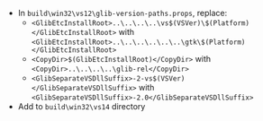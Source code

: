  * In `build\win32\vs12\glib-version-paths.props`, replace:
	* `<GlibEtcInstallRoot>..\..\..\..\vs$(VSVer)\$(Platform)</GlibEtcInstallRoot>` with
`<GlibEtcInstallRoot>..\..\..\..\..\..\gtk\$(Platform)</GlibEtcInstallRoot>`
	* `<CopyDir>$(GlibEtcInstallRoot)</CopyDir>` with
`<CopyDir>..\..\..\..\glib-rel</CopyDir>`
	* `<GlibSeparateVSDllSuffix>-2-vs$(VSVer)</GlibSeparateVSDllSuffix>` with
`<GlibSeparateVSDllSuffix>-2.0</GlibSeparateVSDllSuffix>`
 * Add to `build\win32\vs14` directory